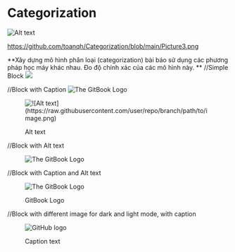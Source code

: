 # Categorization

![Alt text]([https://github.com/toanqh/Categorization/blob/main/Picture3.](Picture3.png))

https://github.com/toanqh/Categorization/blob/main/Picture3.png

\*\*Xây dựng mô hình phân loại (categorization) bài báo sử dụng các phương pháp học máy khác nhau. Đo độ chính xác của các mô hình này. \*\* //Simple Block ![](https://gitbook.com/images/gitbook.png)

//Block with Caption ![The GitBook Logo](https://gitbook.com/images/gitbook.png)

<figure><img src="https://raw.githubusercontent.com/user/repo/branch/path/to/image.png" alt="![Alt text](https://raw.githubusercontent.com/user/repo/branch/path/to/image.png)"><figcaption><p>Alt text </p></figcaption></figure>

//Block with Alt text

<figure><img src="https://gitbook.com/images/gitbook.png" alt="The GitBook Logo"><figcaption></figcaption></figure>

//Block with Caption and Alt text

<figure><img src="https://gitbook.com/images/gitbook.png" alt="The GitBook Logo"><figcaption><p>GitBook Logo</p></figcaption></figure>

//Block with different image for dark and light mode, with caption

<figure><picture><source srcset="https://user-images.githubusercontent.com/3369400/139447912-e0f43f33-6d9f-45f8-be46-2df5bbc91289.png" media="(prefers-color-scheme: dark)"><img src="https://user-images.githubusercontent.com/3369400/139448065-39a229ba-4b06-434b-bc67-616e2ed80c8f.png" alt="GitHub logo"></picture><figcaption><p>Caption text</p></figcaption></figure>

